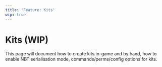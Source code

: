 ```yaml
---
title: 'Feature: Kits'
wip: true
---
```


# Kits (WIP)

This page will document how to create kits in-game and by hand, how to enable NBT serialisation mode, commands/perms/config options for kits.
